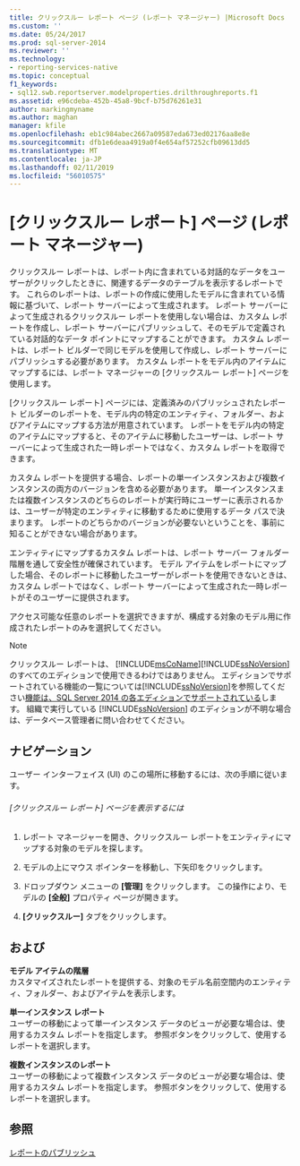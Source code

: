 ```yaml
---
title: クリックスルー レポート ページ (レポート マネージャー) |Microsoft Docs
ms.custom: ''
ms.date: 05/24/2017
ms.prod: sql-server-2014
ms.reviewer: ''
ms.technology:
- reporting-services-native
ms.topic: conceptual
f1_keywords:
- sql12.swb.reportserver.modelproperties.drilthroughreports.f1
ms.assetid: e96cdeba-452b-45a8-9bcf-b75d76261e31
author: markingmyname
ms.author: maghan
manager: kfile
ms.openlocfilehash: eb1c984abec2667a09587eda673ed02176aa8e8e
ms.sourcegitcommit: dfb1e6deaa4919a0f4e654af57252cfb09613dd5
ms.translationtype: MT
ms.contentlocale: ja-JP
ms.lasthandoff: 02/11/2019
ms.locfileid: "56010575"
---
```

# <a name="clickthrough-reports-page-report-manager"></a>[クリックスルー レポート] ページ (レポート マネージャー)
  クリックスルー レポートは、レポート内に含まれている対話的なデータをユーザーがクリックしたときに、関連するデータのテーブルを表示するレポートです。 これらのレポートは、レポートの作成に使用したモデルに含まれている情報に基づいて、レポート サーバーによって生成されます。 レポート サーバーによって生成されるクリックスルー レポートを使用しない場合は、カスタム レポートを作成し、レポート サーバーにパブリッシュして、そのモデルで定義されている対話的なデータ ポイントにマップすることができます。 カスタム レポートは、レポート ビルダーで同じモデルを使用して作成し、レポート サーバーにパブリッシュする必要があります。 カスタム レポートをモデル内のアイテムにマップするには、レポート マネージャーの [クリックスルー レポート] ページを使用します。  
  
 [クリックスルー レポート] ページには、定義済みのパブリッシュされたレポート ビルダーのレポートを、モデル内の特定のエンティティ、フォルダー、およびアイテムにマップする方法が用意されています。 レポートをモデル内の特定のアイテムにマップすると、そのアイテムに移動したユーザーは、レポート サーバーによって生成された一時レポートではなく、カスタム レポートを取得できます。  
  
 カスタム レポートを提供する場合、レポートの単一インスタンスおよび複数インスタンスの両方のバージョンを含める必要があります。 単一インスタンスまたは複数インスタンスのどちらのレポートが実行時にユーザーに表示されるかは、ユーザーが特定のエンティティに移動するために使用するデータ パスで決まります。 レポートのどちらかのバージョンが必要ないということを、事前に知ることができない場合があります。  
  
 エンティティにマップするカスタム レポートは、レポート サーバー フォルダー階層を通して安全性が確保されています。 モデル アイテムをレポートにマップした場合、そのレポートに移動したユーザーがレポートを使用できないときは、カスタム レポートではなく、レポート サーバーによって生成された一時レポートがそのユーザーに提供されます。  
  
 アクセス可能な任意のレポートを選択できますが、構成する対象のモデル用に作成されたレポートのみを選択してください。  
  
> [!NOTE]  
>  クリックスルー レポートは、 [!INCLUDE[msCoName](../includes/msconame-md.md)][!INCLUDE[ssNoVersion](../includes/ssnoversion-md.md)]のすべてのエディションで使用できるわけではありません。 エディションでサポートされている機能の一覧については[!INCLUDE[ssNoVersion](../includes/ssnoversion-md.md)]を参照してください[機能は、SQL Server 2014 の各エディションでサポートされている](../../2014/getting-started/features-supported-by-the-editions-of-sql-server-2014.md)します。 組織で実行している [!INCLUDE[ssNoVersion](../includes/ssnoversion-md.md)] のエディションが不明な場合は、データベース管理者に問い合わせてください。  
  
## <a name="navigation"></a>ナビゲーション  
 ユーザー インターフェイス (UI) のこの場所に移動するには、次の手順に従います。  
  
###### <a name="to-open-the-clickthrough-reports-page"></a>[クリックスルー レポート] ページを表示するには  
  
1.  レポート マネージャーを開き、クリックスルー レポートをエンティティにマップする対象のモデルを探します。  
  
2.  モデルの上にマウス ポインターを移動し、下矢印をクリックします。  
  
3.  ドロップダウン メニューの **[管理]** をクリックします。 この操作により、モデルの **[全般]** プロパティ ページが開きます。  
  
4.  **[クリックスルー]** タブをクリックします。  
  
## <a name="options"></a>および  
 **モデル アイテムの階層**  
 カスタマイズされたレポートを提供する、対象のモデル名前空間内のエンティティ、フォルダー、およびアイテムを表示します。  
  
 **単一インスタンス レポート**  
 ユーザーの移動によって単一インスタンス データのビューが必要な場合は、使用するカスタム レポートを指定します。 参照ボタンをクリックして、使用するレポートを選択します。  
  
 **複数インスタンスのレポート**  
 ユーザーの移動によって複数インスタンス データのビューが必要な場合は、使用するカスタム レポートを指定します。 参照ボタンをクリックして、使用するレポートを選択します。  
  
## <a name="see-also"></a>参照  
 [レポートのパブリッシュ](../../2014/reporting-services/publish-reports.md)  
  
  
